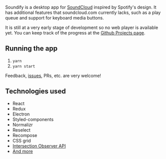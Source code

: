Soundify is a desktop app for [SoundCloud](https://www.soundcloud.com) inspired by Spotify's design. It has additional features that soundcloud.com currently lacks, such as a play queue and support for keyboard media buttons.

It is still at a very early stage of development so no web player is available yet. You can keep track of the progress at the [Github Projects page](https://github.com/niekert/soundify/projects/1).

## Running the app

1. `yarn`
2. `yarn start`

Feedback, [issues](https://github.com/niekert/soundify/issues), PRs, etc. are very welcome!

## Technologies used

- React
- Redux
- Electron
- Styled-components
- Normalizr
- Reselect
- Recompose
- CSS grid
- [Intersection Observer API](https://developer.mozilla.org/en-US/docs/Web/API/Intersection_Observer_API)
- [And more](https://github.com/niekert/soundify/blob/master/package.json)


